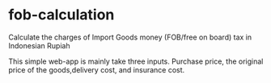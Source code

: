 # fob-calculation
Calculate the charges of Import Goods money (FOB/free on board) tax in Indonesian Rupiah

This simple web-app is mainly take three inputs. Purchase price, the original price of the goods,delivery cost, and insurance cost.